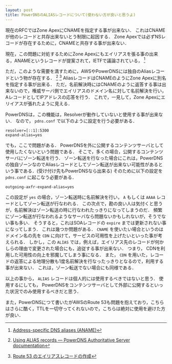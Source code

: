 ```yaml
---
layout: post
title: PowerDNSのALIASレコードについて(使わない方が良いと思うよ)
---
```



現在のRFCではZone ApexにCNAMEを指定する事が出来ない．
これはCNAMEが他のレコードと共存出来ないとう制限に起因する．
Zone Apexでは必ずNSレコードが存在するために，CNAMEと共存する事が出来ない．

現在，この問題に対処するためにZone Apexにもエイリアスを張る事の出来る，ANAMEというレコードが提案されて，IETFで議論されている， [^1]

ただ，このような需要を満すために，AWSやPowerDNSには独自のAliasレコードという物が存在する． [^2] [^3]
AliasレコードはCNAMEのようにZone Apexに別名を指定する事が出来る．
ただ，名前解決時にはCNAMEのように返答する事は出来ないので，権威サーバ側でエイリアスのドメイン名に対して名前解決を行い，AレコードとしてIPアドレスの応答を行う．
これで，一見して，Zone Apexにエリイアスが張れたように見える．

PowerDNSは，この機能は，Resolverが動作していないと使用する事が出来ない．
なので， `pdns.conf` で以下のように設定を行う必要がある．
```
resolver=[::1]:5300
expand-alias=yes
```
でも，ここで問題がある．
PowerDNSを外に公開するコンテンツサーバとして使用したくないという問題である．
そこで，多くの場合，公開するコンテンツサーバにゾーン転送を行う．
ゾーン転送を行なった場合にこれは，PowerDNSの独自ゾーンなのでAliasレコードとしてゾーン転送が出来ない可能性があるという事である．(受け付け先もPowerDNSなら出来る)
そのために以下の設定を `pdns.conf` に起こなう必要がある．
```
outgoing-axfr-expand-alias=yes
```
この設定が `yes` の場合，ゾーン転送時に名前解決を行い， `A` もしくは `AAAA` レコードとしてゾーン転送が行なわれる．
この次点で，勘の良い人は気付くと思うが，名前解決はゾーン転送の時に行なわれたっきりになってしまうのだ．
頻繁にゾーン転送が行なわれるようなサーバなら問題ないかもしれないが，そうでない事も多い．
そうすると，これはSOAレコードの `expire` までは更新されない事になってしまう．
これは幾つか問題がある．
`CNAME` を使いたい場合というのはドメイン名の先を `CDN` に向けて，サービスの可用性を上げたいといった事が考えられる．
しかし，この `ALIAS` では，例えば，エイリアス先のレコードが何かしらの理由で変更された場合にも，追従する事が出来ない．
つまり， CDNを利用した可用性の向上を邪魔してしまう事になる．
また， `CDN` を用いた，レコードの返答による地理分散も1度名前解決を行なったっきりとなるので，利用する事が出来ない．
これは，ゾーン転送でない場合にも同様である．

以上の事から， `ALIAS` レコードは個人的には使用するべきではないと思う．
使用するにしても， PowerDNSをコンテンツサーバとして外部に公開するといった状況でのみ使用するべきだと思う．

また，PowerDNSにつて書いたがAWSのRoute 53も問題を抱えており，こちらはさらに酷く，TTLを一切守ってくれないので，こちらは絶対に使用を避けた方が良い．



[^1]: [Address-specific DNS aliases (ANAME)](https://tools.ietf.org/id/draft-ietf-dnsop-aname-03.html)
[^2]: [Using ALIAS records — PowerDNS Authoritative Server documentation](https://doc.powerdns.com/authoritative/guides/alias.html)
[^3]: [Route 53 のエイリアスレコードの作成](https://aws.amazon.com/jp/premiumsupport/knowledge-center/route-53-create-alias-records/)
